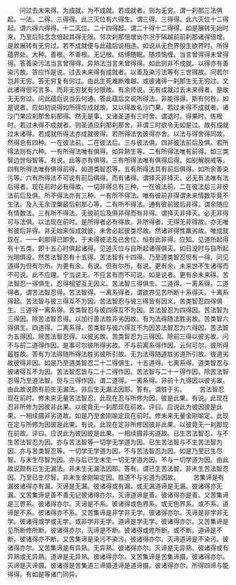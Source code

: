 <!-- { "loadSidebar": true } -->
　　问过去未来得。为成就。为不成就。若成就者。则为无穷。谓一刹那三法俱起。一法。二得。三得得。此三灭位有六得生。谓三得。三得得。此六灭位十二得起。谓六得六得得。十二灭位。二十四得起。谓二十得十二得得。如是展转无始时来。乃至后际念念倍起其得无限。邻次刹那倍增尚尔况于隔越前前刹那诸得倍增。是故展转有无穷过。若不成就便与此蕴后说相违。如说从无色界殁生欲界时。所得蕴界处。大种。善根。不善根。无记根。结缚随眠。随烦恼缠。当言曾得得未曾得得。答善染污法当言曾得得。异熟法当言未曾得得。如此则非不成就。以得亦有善染污故。答应作是说。过去未来得有成就者。以善及染污法等有三世得故。问若尔岂非无穷。答无穷复有何过。由此生死难断难越。或彼诸得一刹那生无无穷过。又此诸得但可言多。而非无穷犹有分限故。有余师说。无有成就过去未来得者。是故无无穷过。问此蕴后说当云何通。答此蕴后文说所得法。非能得得。斯有何咎。如是说者。应如初说得如所得应成就故。又以得故名沙门果。若过未得不成就者。诸沙门果应刹那舍刹那得。然无是事。又诸圣道有三时舍。谓退时。得果时。练根时。若过未得不成就者。则圣道应刹那刹那舍。非谓三时欲令无如是过。故有成就过未诸得。若成就所得法亦成就彼得。若所得法舍彼得亦舍。以法与得舍得同故。然得总有四种。一在彼法前。二在彼法后。三与彼法俱。四非彼法前后及俱。若所得法则有六种。一有所得法唯有俱得。如异熟生等。二有所得法唯有前得。如三类智边世俗智等。有说。此等亦有俱得。三有所得法唯有俱得后得。如别解脱戒等。四有所得法唯有俱得前得。如道类智忍等。五有所得法具有前后俱得。如所余善染污等。六有所得法不可说有前后俱得。而有诸得。谓择灭非择灭。必无有法唯有法后得者。现在前时必有得故。一切非得总有三种。一在彼法前。二在彼法后三非彼法前后及俱。所不得法亦有三种。一有所不得法。唯有彼前非得谓未来情数毕竟不生法。及入无余涅槃最后刹那心等。二有所不得法。通有彼前彼后非得。谓余随应有情数法。三有所不得法。无彼前后及俱非得而有非得。谓择灭非择灭。必无非得可与法俱。以法现在前时。是所得者必有得故。非所得者。无得无非得故。亦无唯有彼后非得。非无始来恒成就彼。未舍必起彼类尽故。然诸非得性羸劣故。唯成就现在。一一刹那得已即舍。于未得彼法及已舍位。恒有此非得。应知。见道所起得有十五类。即十五心时俱起诸得。见道灭位与自所起诸得俱灭。如日没时与自所起光明俱没。然苦法智忍有十五得。苦法智有十四得。乃至道类智忍但有一得。问见道得为但有尔所。为更有余。有说。但有尔所。有说。更有余。未来世不生诸得而不可说。此不应理。宁当说无。不应言有而不可说。如是说者。更有余未来得。苦法智忍一得俱生。忍得相望互无因义。苦法智三得俱生。二道得。一离系得。二道得者。谓苦法智忍得。苦法智得。一离系得者。谓欲界见苦所断十系得灭。十离系得起。苦法智与彼三得互不为因。苦法智忍与彼三得皆有因义。苦类智忍四得俱生。三道得一离系得。苦类智忍与彼四得互不为因。苦法智忍为四得因。苦法智为三得因。除苦法智忍得。以加行善法胜非劣因故。有为法得随法胜劣故。苦类智六得俱生。四道得。二离系得。苦类智与彼六得互不为因苦法智忍为六得因。苦法智为五得因。除苦法智忍得。以彼劣故。苦类智忍为三得因。除前三得以彼劣故。问不与前二道得作因。是事可尔彼所得劣故。不与前离系得作因。云何可尔。彼所得最胜故。答有为法得随所得法胜劣彼所引故。无为法得随道胜劣道所引故。彼道劣故彼得非因。如是乃至道类智忍二十二得俱生。十五道得。七离系得。道类智忍与彼诸得互不为因。苦法智忍皆与二十二得作因。苦法智与二十一得作因。除苦法智忍得乃至道法智。但与三得作因。谓二道得。一离系得。非前十九得因以彼劣故。由此故说颇有前生无漏法。非后生无漏法因耶。答有。谓胜于劣。
　　苦法智忍现在前时。修未来无量苦法智忍。此现在忍与所修为因。彼是此果。有说。此现在忍非所修为因彼非此果。以彼竟无一刹那现在前故。评曰。应说此为彼因彼是此果。一相续摄非劣道故。如是乃至金刚喻定现在前时。修未来无量金刚喻定。此现在定与所修为因彼是此果。有说。此现在定非所修因彼非此果。以彼竟无一刹那现在前故。评曰。应说此为彼因彼是此果。一相续摄非劣道故。已生苦法智忍。与不生苦法智忍为因。亦与苦法智等一切学无学道为因。已生苦法智与不生苦法智为因。亦与苦类智忍等。一切学无学道为因。不与苦法智忍为因。如是乃至已生尽智。与未生尽智为因。亦与后已生未生一切无学道为因。不与一切学道为因。由此故说颇有已生无漏法。非未生无漏法因耶。答有。谓已生苦法智。非未生苦法智忍因。乃至已生尽智。非未生金刚喻定因。胜道不与劣道为因故。
　　苦集谛是有漏彼诸得亦有漏。灭谛是无漏。彼诸得或有漏。或无漏道谛是无漏。彼诸得亦无漏。又苦集谛是善不善无记彼诸得亦尔。灭谛道谛是善。彼诸得亦是善。又苦集谛是三界系。彼诸得亦尔。灭谛是不系。彼诸得或色界系。或无色界系。或不系。道谛是不系。彼诸得亦不系。又苦集谛是非学非无学。彼诸得亦尔。灭谛是非学非无学。彼诸得或学或无学。或非学非无学。道谛是学无学。彼诸得亦尔。又苦集谛是见所断修所断。彼诸得亦尔。灭谛是不断。彼诸得或修所断。或不断。道谛是不断。彼诸得亦不断。又苦集谛是染污不染污。彼诸得亦尔。灭谛道谛是不染污。彼诸得亦尔。又苦集谛是有异熟。无异熟。彼诸得亦尔。灭谛是无异熟。彼诸得或有异熟或无异熟。道谛是无异熟。彼诸得亦尔。又苦集谛是苦集谛摄。彼诸得亦尔。灭谛是灭谛摄。彼诸得是苦集道三谛摄道谛是道谛摄。彼诸得亦尔。所得四谛与能得得。有如是等诸门同异。
